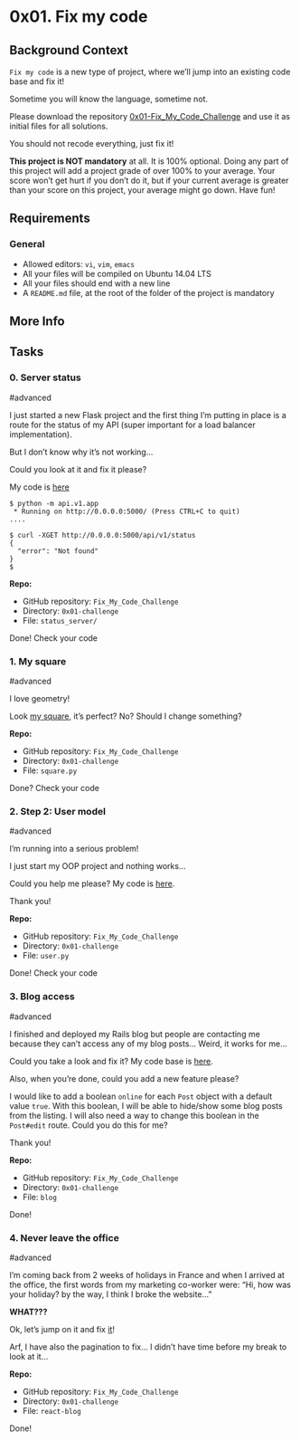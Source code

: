 # 0x01. Fix my code

## Background Context

`Fix my code`  is a new type of project, where we’ll jump into an existing code base and fix it!

Sometime you will know the language, sometime not.

Please download the repository  [0x01-Fix_My_Code_Challenge](https://github.com/alx-tools/0x01-Fix_My_Code_Challenge "0x01-Fix_My_Code_Challenge")  and use it as initial files for all solutions.

You should not recode everything, just fix it!

**This project is NOT mandatory**  at all. It is 100% optional. Doing any part of this project will add a project grade of over 100% to your average. Your score won’t get hurt if you don’t do it, but if your current average is greater than your score on this project, your average might go down. Have fun!

## Requirements

### General

-   Allowed editors:  `vi`,  `vim`,  `emacs`
-   All your files will be compiled on Ubuntu 14.04 LTS
-   All your files should end with a new line
-   A  `README.md`  file, at the root of the folder of the project is mandatory

## More Info

## Tasks

### 0. Server status

#advanced

I just started a new Flask project and the first thing I’m putting in place is a route for the status of my API (super important for a load balancer implementation).

But I don’t know why it’s not working…

Could you look at it and fix it please?

My code is  [here](https://github.com/alx-tools/0x01-Fix_My_Code_Challenge/tree/master/status_server/ "here")

```
$ python -m api.v1.app 
 * Running on http://0.0.0.0:5000/ (Press CTRL+C to quit)
....

```

```
$ curl -XGET http://0.0.0.0:5000/api/v1/status
{
  "error": "Not found"
}
$

```

**Repo:**

-   GitHub repository:  `Fix_My_Code_Challenge`
-   Directory:  `0x01-challenge`
-   File:  `status_server/`

Done!  Check your code

### 1. My square

#advanced

I love geometry!

Look  [my square](https://github.com/alx-tools/0x01-Fix_My_Code_Challenge/blob/master/square.py "my square"), it’s perfect? No? Should I change something?

**Repo:**

-   GitHub repository:  `Fix_My_Code_Challenge`
-   Directory:  `0x01-challenge`
-   File:  `square.py`

Done?  Check your code

### 2. Step 2: User model

#advanced

I’m running into a serious problem!

I just start my OOP project and nothing works…

Could you help me please? My code is  [here](https://github.com/alx-tools/0x01-Fix_My_Code_Challenge/blob/master/user.py "here").

Thank you!

**Repo:**

-   GitHub repository:  `Fix_My_Code_Challenge`
-   Directory:  `0x01-challenge`
-   File:  `user.py`

Done!  Check your code

### 3. Blog access

#advanced

I finished and deployed my Rails blog but people are contacting me because they can’t access any of my blog posts… Weird, it works for me…

Could you take a look and fix it? My code base is  [here](https://github.com/alx-tools/0x01-Fix_My_Code_Challenge/tree/master/blog "here").

Also, when you’re done, could you add a new feature please?

I would like to add a boolean  `online`  for each  `Post`  object with a default value  `true`. With this boolean, I will be able to hide/show some blog posts from the listing. I will also need a way to change this boolean in the  `Post#edit`  route. Could you do this for me?

Thank you!

**Repo:**

-   GitHub repository:  `Fix_My_Code_Challenge`
-   Directory:  `0x01-challenge`
-   File:  `blog`

Done!

### 4. Never leave the office

#advanced

I’m coming back from 2 weeks of holidays in France and when I arrived at the office, the first words from my marketing co-worker were: “Hi, how was your holiday? by the way, I think I broke the website…”

**WHAT???**

Ok, let’s jump on it and fix  [it](https://github.com/alx-tools/0x01-Fix_My_Code_Challenge/tree/master/react-blog "it")!

Arf, I have also the pagination to fix… I didn’t have time before my break to look at it…

**Repo:**

-   GitHub repository:  `Fix_My_Code_Challenge`
-   Directory:  `0x01-challenge`
-   File:  `react-blog`

Done!
